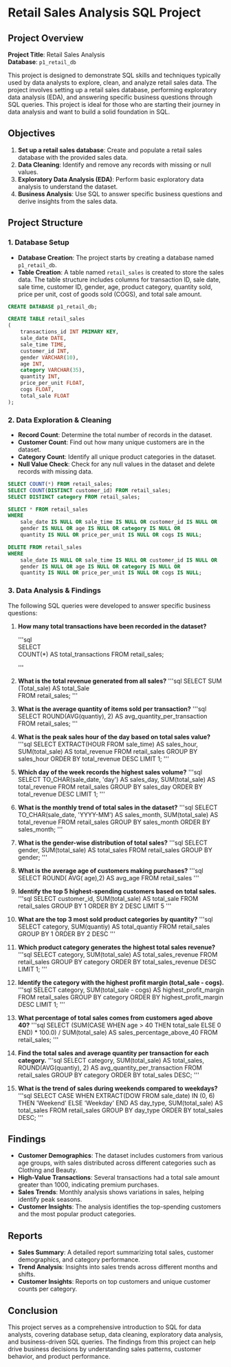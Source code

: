 
# Retail Sales Analysis SQL Project

## Project Overview

**Project Title**: Retail Sales Analysis   
**Database**: `p1_retail_db`

This project is designed to demonstrate SQL skills and techniques typically used by data analysts to explore, clean, and analyze retail sales data. The project involves setting up a retail sales database, performing exploratory data analysis (EDA), and answering specific business questions through SQL queries. This project is ideal for those who are starting their journey in data analysis and want to build a solid foundation in SQL.

## Objectives

1. **Set up a retail sales database**: Create and populate a retail sales database with the provided sales data.
2. **Data Cleaning**: Identify and remove any records with missing or null values.
3. **Exploratory Data Analysis (EDA)**: Perform basic exploratory data analysis to understand the dataset.
4. **Business Analysis**: Use SQL to answer specific business questions and derive insights from the sales data.

## Project Structure

### 1. Database Setup

- **Database Creation**: The project starts by creating a database named `p1_retail_db`.
- **Table Creation**: A table named `retail_sales` is created to store the sales data. The table structure includes columns for transaction ID, sale date, sale time, customer ID, gender, age, product category, quantity sold, price per unit, cost of goods sold (COGS), and total sale amount.

```sql
CREATE DATABASE p1_retail_db;

CREATE TABLE retail_sales
(
    transactions_id INT PRIMARY KEY,
    sale_date DATE,    
    sale_time TIME,
    customer_id INT,    
    gender VARCHAR(10),
    age INT,
    category VARCHAR(35),
    quantity INT,
    price_per_unit FLOAT,    
    cogs FLOAT,
    total_sale FLOAT
);
```

### 2. Data Exploration & Cleaning

- **Record Count**: Determine the total number of records in the dataset.
- **Customer Count**: Find out how many unique customers are in the dataset.
- **Category Count**: Identify all unique product categories in the dataset.
- **Null Value Check**: Check for any null values in the dataset and delete records with missing data.

```sql
SELECT COUNT(*) FROM retail_sales;
SELECT COUNT(DISTINCT customer_id) FROM retail_sales;
SELECT DISTINCT category FROM retail_sales;

SELECT * FROM retail_sales
WHERE 
    sale_date IS NULL OR sale_time IS NULL OR customer_id IS NULL OR 
    gender IS NULL OR age IS NULL OR category IS NULL OR 
    quantity IS NULL OR price_per_unit IS NULL OR cogs IS NULL;

DELETE FROM retail_sales
WHERE 
    sale_date IS NULL OR sale_time IS NULL OR customer_id IS NULL OR 
    gender IS NULL OR age IS NULL OR category IS NULL OR 
    quantity IS NULL OR price_per_unit IS NULL OR cogs IS NULL;
```

### 3. Data Analysis & Findings

The following SQL queries were developed to answer specific business questions:

1. **How many total transactions have been recorded in the dataset?**

    '''sql  
SELECT  
	COUNT(*) AS total_transactions 
  FROM retail_sales;

    '''
3. **What is the total revenue generated from all sales?**
   '''sql
  SELECT
  SUM (Total_sale) AS total_Sale   
  FROM retail_sales;
   '''
4. **What is the average quantity of items sold per transaction?**
   '''sql
  SELECT 
	  ROUND(AVG(quantiy), 2) AS avg_quantity_per_transaction  
  FROM retail_sales;
   '''
5. **What is the peak sales hour of the day based on total sales value?**
   '''sql 
SELECT 
    EXTRACT(HOUR FROM sale_time) AS sales_hour, 
    SUM(total_sale) AS total_revenue
FROM retail_sales
GROUP BY sales_hour
ORDER BY total_revenue DESC
LIMIT 1;
   '''
6. **Which day of the week records the highest sales volume?**
   '''sql
SELECT 
    TO_CHAR(sale_date, 'day') AS sales_day, 
    SUM(total_sale) AS total_revenue
FROM retail_sales
GROUP BY sales_day
ORDER BY total_revenue DESC
LIMIT 1;
   '''

7. **What is the monthly trend of total sales in the dataset?**
   '''sql
SELECT 
    TO_CHAR(sale_date, 'YYYY-MM') AS sales_month, 
    SUM(total_sale) AS total_revenue
FROM retail_sales
GROUP BY sales_month
ORDER BY sales_month;
   '''
8. **What is the gender-wise distribution of total sales?**
   '''sql
SELECT gender,
      SUM(total_sale) AS total_sales
FROM retail_sales
GROUP BY gender;
   '''
9. **What is the average age of customers making purchases?**
   '''sql
SELECT 
    ROUND( AVG( age),2) AS avg_age
FROM retail_sales
   '''  
10. **Identify the top 5 highest-spending customers based on total sales.**
   '''sql
SELECT customer_id,
      SUM(total_sale) AS total_sale
FROM retail_sales
GROUP BY 1
ORDER BY 2 DESC
LIMIT 5
   '''
11. **What are the top 3 most sold product categories by quantity?**
    '''sql
SELECT category,
      SUM(quantiy) AS total_quantiy
FROM retail_sales
GROUP BY 1
ORDER BY 2 DESC
   '''

12. **Which product category generates the highest total sales revenue?**
    '''sql
SELECT category,
       SUM(total_sale) AS total_sales_revenue
FROM retail_sales
GROUP BY category
ORDER BY total_sales_revenue DESC
LIMIT 1;
    '''

13. **Identify the category with the highest profit margin (total_sale - cogs).**
    '''sql
SELECT category,
      SUM(total_sale - cogs) AS  highest_profit_margin
FROM retail_sales
GROUP BY category
ORDER BY  highest_profit_margin DESC
LIMIT 1;
  '''
14. **What percentage of total sales comes from customers aged above 40?**
    '''sql
SELECT 
    (SUM(CASE WHEN age > 40 THEN total_sale ELSE 0 END) * 100.0) / SUM(total_sale) AS sales_percentage_above_40
FROM retail_sales;
  '''
15. **Find the total sales and average quantity per transaction for each category.**
    '''sql
SELECT 
    category, 
    SUM(total_sale) AS total_sales, 
    ROUND(AVG(quantiy), 2) AS avg_quantity_per_transaction
FROM retail_sales
GROUP BY category
ORDER BY total_sales DESC;
   '''
16. **What is the trend of sales during weekends compared to weekdays?**
    '''sql
SELECT 
    CASE 
        WHEN EXTRACT(DOW FROM sale_date) IN (0, 6) THEN 'Weekend'
        ELSE 'Weekday'
    END AS day_type,
    SUM(total_sale) AS total_sales
FROM retail_sales
GROUP BY day_type
ORDER BY total_sales DESC;
  '''
## Findings

- **Customer Demographics**: The dataset includes customers from various age groups, with sales distributed across different categories such as Clothing and Beauty.
- **High-Value Transactions**: Several transactions had a total sale amount greater than 1000, indicating premium purchases.
- **Sales Trends**: Monthly analysis shows variations in sales, helping identify peak seasons.
- **Customer Insights**: The analysis identifies the top-spending customers and the most popular product categories.

## Reports

- **Sales Summary**: A detailed report summarizing total sales, customer demographics, and category performance.
- **Trend Analysis**: Insights into sales trends across different months and shifts.
- **Customer Insights**: Reports on top customers and unique customer counts per category.

## Conclusion

This project serves as a comprehensive introduction to SQL for data analysts, covering database setup, data cleaning, exploratory data analysis, and business-driven SQL queries. The findings from this project can help drive business decisions by understanding sales patterns, customer behavior, and product performance.


